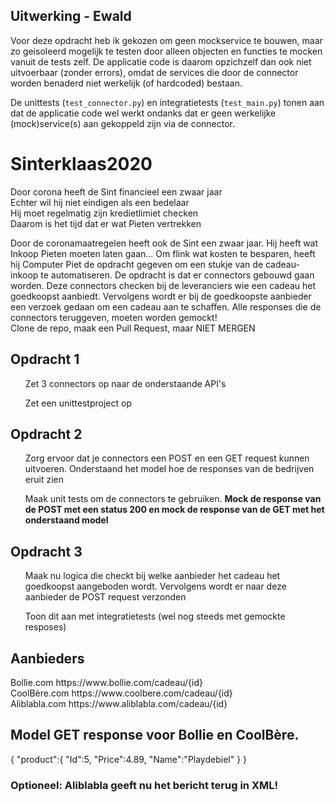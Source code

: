 ## Uitwerking - Ewald
Voor deze opdracht heb ik gekozen om geen mockservice te bouwen, maar zo geisoleerd mogelijk te testen door alleen objecten en functies te mocken vanuit de tests zelf. De applicatie code is daarom opzichzelf dan ook niet uitvoerbaar (zonder errors), omdat de services die door de connector worden benaderd niet werkelijk (of hardcoded) bestaan. 

De unittests (`test_connector.py`) en integratietests (`test_main.py`) tonen aan dat de applicatie code wel werkt ondanks dat er geen werkelijke (mock)service(s) aan gekoppeld zijn via de connector. 



# Sinterklaas2020
Door corona heeft de Sint financieel een zwaar jaar <br>
Echter wil hij niet eindigen als een bedelaar<br>
Hij moet regelmatig zijn kredietlimiet checken<br>
Daarom is het tijd dat er wat Pieten vertrekken<br>


Door de coronamaatregelen heeft ook de Sint een zwaar jaar. Hij heeft wat Inkoop Pieten moeten laten gaan... Om flink wat kosten te besparen, heeft hij Computer Piet de opdracht gegeven om een stukje van de cadeau-inkoop te automatiseren. De opdracht is dat er connectors gebouwd gaan worden. Deze connectors checken bij de leveranciers wie een cadeau het goedkoopst aanbiedt. Vervolgens wordt er bij de goedkoopste aanbieder een verzoek gedaan om een cadeau aan te schaffen. Alle responses die de connectors teruggeven, moeten worden gemockt!<br>
Clone de repo, maak een Pull Request, maar NIET MERGEN


<h2>Opdracht 1</h2>
  <ul>Zet 3 connectors op naar de onderstaande API's</ul>
  <ul>Zet een unittestproject op</ul>

<h2>Opdracht 2</h2>
  <ul>Zorg ervoor dat je connectors een POST en een GET request kunnen uitvoeren. Onderstaand het model hoe de responses van de bedrijven eruit zien</ul>
  <ul>Maak unit tests om de connectors te gebruiken. <b>Mock de response van de POST met een status 200 en mock de response van de GET met het onderstaand model</b></ul>

<h2>Opdracht 3</h2>
  <ul>Maak nu logica die checkt bij welke aanbieder het cadeau het goedkoopst aangeboden wordt. Vervolgens wordt er naar deze aanbieder de POST request verzonden</ul>
  <ul>Toon dit aan met integratietests (wel nog steeds met gemockte resposes)</ul>


<h2>Aanbieders</h2>
Bollie.com    https://www.bollie.com/cadeau/{id}    <br>
CoolBère.com  https://www.coolbere.com/cadeau/{id}  <br>
Aliblabla.com https://www.aliblabla.com/cadeau/{id}  <br>

<h2>Model GET response voor Bollie en CoolBère.</h2>
{
   "product":{
      "Id":5,
      "Price":4.89,
      "Name":"Playdebiel"
   }
}

<h3>Optioneel: Aliblabla geeft nu het bericht terug in XML!</h3>
